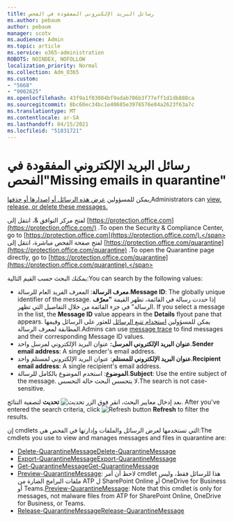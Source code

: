 ```yaml
---
title: رسائل البريد الإلكتروني المفقودة في الفحص
ms.author: pebaum
author: pebaum
manager: scotv
ms.audience: Admin
ms.topic: article
ms.service: o365-administration
ROBOTS: NOINDEX, NOFOLLOW
localization_priority: Normal
ms.collection: Adm_O365
ms.custom:
- "5668"
- "9002625"
ms.openlocfilehash: 43f9a1f03084bf9adab706b3f77eff1d1db888ca
ms.sourcegitcommit: 8bc60ec34bc1e40685e3976576e04a2623f63a7c
ms.translationtype: MT
ms.contentlocale: ar-SA
ms.lasthandoff: 04/15/2021
ms.locfileid: "51831721"
---
```

# <a name="missing-emails-in-quarantine"></a><span data-ttu-id="87c1a-102">رسائل البريد الإلكتروني المفقودة في الفحص"</span><span class="sxs-lookup"><span data-stu-id="87c1a-102">Missing emails in quarantine"</span></span>

<span data-ttu-id="87c1a-103">يمكن للمسؤولين [عرض هذه الرسائل أو إصدارها أو حذفها.](https://docs.microsoft.com/microsoft-365/security/office-365-security/manage-quarantined-messages-and-files?view=o365-worldwide)</span><span class="sxs-lookup"><span data-stu-id="87c1a-103">Administrators can [view, release, or delete these messages.](https://docs.microsoft.com/microsoft-365/security/office-365-security/manage-quarantined-messages-and-files?view=o365-worldwide)</span></span>

<span data-ttu-id="87c1a-104">لفتح مركز التوافق &، انتقل إلى [https://protection.office.com](https://protection.office.com/) .</span><span class="sxs-lookup"><span data-stu-id="87c1a-104">To open the Security & Compliance Center, go to [https://protection.office.com](https://protection.office.com/).</span></span> <span data-ttu-id="87c1a-105">لفتح صفحة الفحص مباشرة، انتقل إلى [https://protection.office.com/quarantine](https://protection.office.com/quarantine) .</span><span class="sxs-lookup"><span data-stu-id="87c1a-105">To open the Quarantine page directly, go to [https://protection.office.com/quarantine](https://protection.office.com/quarantine).</span></span>  

<span data-ttu-id="87c1a-106">يمكنك البحث حسب القيم التالية:</span><span class="sxs-lookup"><span data-stu-id="87c1a-106">You can search by the following values:</span></span>  

- <span data-ttu-id="87c1a-107">**معرف الرسالة**: المعرف الفريد العام للرسالة.</span><span class="sxs-lookup"><span data-stu-id="87c1a-107">**Message ID**: The globally unique identifier of the message.</span></span> <span data-ttu-id="87c1a-108">إذا حددت رسالة في القائمة، تظهر القيمة **"معرّف** الرسالة" في جزء القائمة من خلال التفاصيل التي تظهر. </span><span class="sxs-lookup"><span data-stu-id="87c1a-108">If you select a message in the list, the  **Message ID**  value appears in the  **Details**  flyout pane that appears.</span></span> <span data-ttu-id="87c1a-109">يمكن للمسؤولين [استخدام تتبع الرسائل](https://docs.microsoft.com/microsoft-365/security/office-365-security/message-trace-scc?view=o365-worldwide) للعثور على الرسائل وقيمها المطابقة لمعرف الرسالة.</span><span class="sxs-lookup"><span data-stu-id="87c1a-109">Admins can use [message trace](https://docs.microsoft.com/microsoft-365/security/office-365-security/message-trace-scc?view=o365-worldwide) to find messages and their corresponding Message ID values.</span></span>
- <span data-ttu-id="87c1a-110">**عنوان البريد الإلكتروني المرسل:** عنوان البريد الإلكتروني لمرسل واحد.</span><span class="sxs-lookup"><span data-stu-id="87c1a-110">**Sender email address**: A single sender's email address.</span></span>
- <span data-ttu-id="87c1a-111">**عنوان البريد الإلكتروني للمستلم**: عنوان البريد الإلكتروني لمستلم واحد.</span><span class="sxs-lookup"><span data-stu-id="87c1a-111">**Recipient email address**: A single recipient's email address.</span></span>
- <span data-ttu-id="87c1a-112">**الموضوع**: استخدم الموضوع بالكامل للرسالة.</span><span class="sxs-lookup"><span data-stu-id="87c1a-112">**Subject**: Use the entire subject of the message.</span></span> <span data-ttu-id="87c1a-113">لا يتحسس البحث حالة التحسس.</span><span class="sxs-lookup"><span data-stu-id="87c1a-113">The search is not case-sensitive.</span></span>

<span data-ttu-id="87c1a-114">بعد إدخال معايير البحث، انقر فوق الزر ![ تحديث ](https://docs.microsoft.com/microsoft-365/media/scc-quarantine-refresh.png?view=o365-worldwide) **تحديث** لتصفية النتائج.  </span><span class="sxs-lookup"><span data-stu-id="87c1a-114">After you've entered the search criteria, click  ![Refresh button](https://docs.microsoft.com/microsoft-365/media/scc-quarantine-refresh.png?view=o365-worldwide)  **Refresh**  to filter the results.</span></span>

<span data-ttu-id="87c1a-115">إن cmdlets التي تستخدمها لعرض الرسائل والملفات وإدارتها في الفحص هي:</span><span class="sxs-lookup"><span data-stu-id="87c1a-115">The cmdlets you use to view and manages messages and files in quarantine are:</span></span>
- [<span data-ttu-id="87c1a-116">Delete-QuarantineMessage</span><span class="sxs-lookup"><span data-stu-id="87c1a-116">Delete-QuarantineMessage</span></span>](https://docs.microsoft.com/powershell/module/exchange/delete-quarantinemessage)
- [<span data-ttu-id="87c1a-117">Export-QuarantineMessage</span><span class="sxs-lookup"><span data-stu-id="87c1a-117">Export-QuarantineMessage</span></span>](https://docs.microsoft.com/powershell/module/exchange/export-quarantinemessage)
- [<span data-ttu-id="87c1a-118">Get-QuarantineMessage</span><span class="sxs-lookup"><span data-stu-id="87c1a-118">Get-QuarantineMessage</span></span>](https://docs.microsoft.com/powershell/module/exchange/get-quarantinemessage)
- <span data-ttu-id="87c1a-119">[Preview-QuarantineMessage](https://docs.microsoft.com/powershell/module/exchange/preview-quarantinemessage): لاحظ أن أمر cmdlet هذا للرسائل فقط، وليس ملفات البرامج الضارة من ATP ل SharePoint Online أو OneDrive for Business أو Teams.</span><span class="sxs-lookup"><span data-stu-id="87c1a-119">[Preview-QuarantineMessage](https://docs.microsoft.com/powershell/module/exchange/preview-quarantinemessage): Note that this cmdlet is only for messages, not malware files from ATP for SharePoint Online, OneDrive for Business, or Teams.</span></span>
- [<span data-ttu-id="87c1a-120">Release-QuarantineMessage</span><span class="sxs-lookup"><span data-stu-id="87c1a-120">Release-QuarantineMessage</span></span>](https://docs.microsoft.com/powershell/module/exchange/release-quarantinemessage)